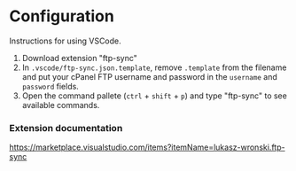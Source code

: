 # Configuration

Instructions for using VSCode.

1. Download extension "ftp-sync"
2. In `.vscode/ftp-sync.json.template`, remove `.template` from the filename and put your cPanel FTP username and password in the `username` and `password` fields.
3. Open the command pallete (`ctrl` + `shift` + `p`) and type "ftp-sync" to see available commands.


### Extension documentation

https://marketplace.visualstudio.com/items?itemName=lukasz-wronski.ftp-sync
